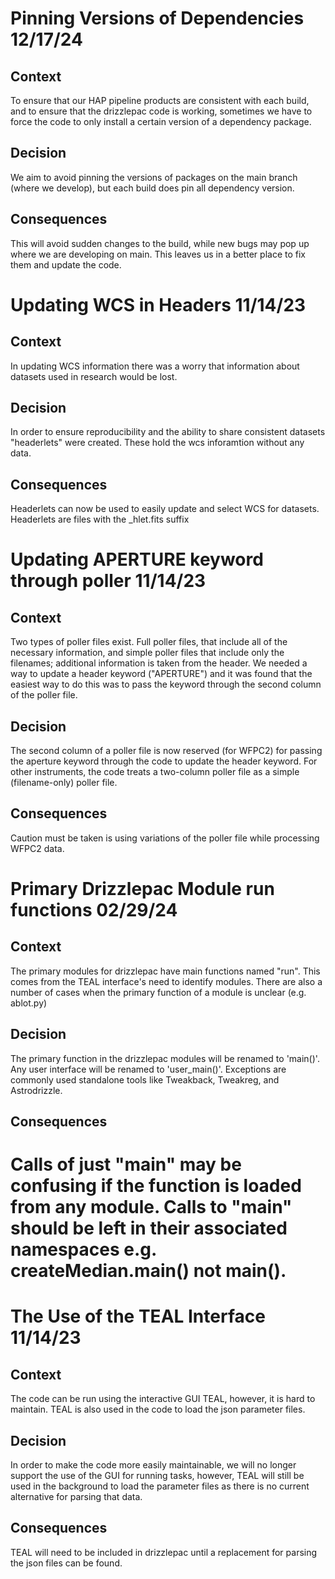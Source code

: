# Pinning Versions of Dependencies 12/17/24

## Context

To ensure that our HAP pipeline products are consistent with each build, and to ensure that the drizzlepac code is working, sometimes we have to force the code to only install a certain version of a dependency package. 

## Decision

We aim to avoid pinning the versions of packages on the main branch (where we develop), but each build does pin all dependency version.

## Consequences 

This will avoid sudden changes to the build, while new bugs may pop up where we are developing on main. This leaves us in a better place to fix them and update the code. 


# Updating WCS in Headers 11/14/23

## Context

In updating WCS information there was a worry that information about datasets used in research would be lost.

## Decision

In order to ensure reproducibility and the ability to share consistent datasets "headerlets" were created. These hold the wcs inforamtion without any data.  

## Consequences

Headerlets can now be used to easily update and select WCS for datasets. Headerlets are files with the _hlet.fits suffix


# Updating APERTURE keyword through poller 11/14/23

## Context

Two types of poller files exist. Full poller files, that include all of the necessary information, and simple poller files that include only the filenames; additional information is taken from the header. We needed a way to update a header keyword ("APERTURE") and it was found that the easiest way to do this was to pass the keyword through the second column of the poller file.

## Decision

The second column of a poller file is now reserved (for WFPC2) for passing the aperture keyword through the code to update the header keyword. For other instruments, the code treats a two-column poller file as a simple (filename-only) poller file. 

## Consequences

Caution must be taken is using variations of the poller file while processing WFPC2 data.


# Primary Drizzlepac Module run functions 02/29/24

## Context

The primary modules for drizzlepac have main functions named "run". This comes from the TEAL interface's need to identify modules. There are also a number of cases when the primary function of a module is unclear (e.g. ablot.py)

## Decision

The primary function in the drizzlepac modules will be renamed to 'main()'. Any user interface will be renamed to 'user_main()'. Exceptions are commonly used standalone tools like Tweakback, Tweakreg, and Astrodrizzle. 

## Consequences

Calls of just "main" may be confusing if the function is loaded from any module. Calls to "main" should be left in their associated namespaces e.g. createMedian.main() not main(). 
=======
# The Use of the TEAL Interface 11/14/23

## Context

The code can be run using the interactive GUI TEAL, however, it is hard to maintain. TEAL is also used in the code to load the json parameter files. 

## Decision

In order to make the code more easily maintainable, we will no longer support the use of the GUI for running tasks, however, TEAL will still be used in the background to load the parameter files as there is no current alternative for parsing that data. 

## Consequences

TEAL will need to be included in drizzlepac until a replacement for parsing the json files can be found. 
